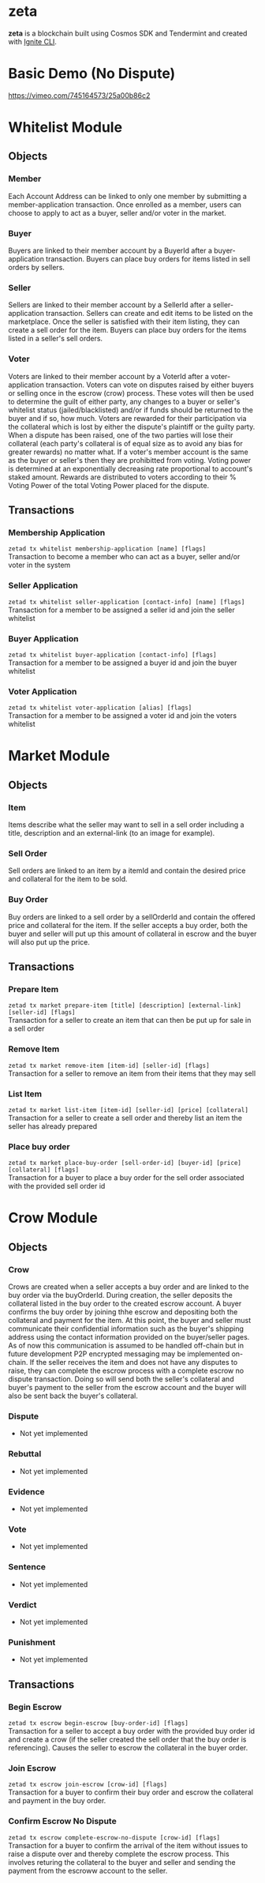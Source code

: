 # zeta
**zeta** is a blockchain built using Cosmos SDK and Tendermint and created with [Ignite CLI](https://ignite.com/cli).

# Basic Demo (No Dispute)
https://vimeo.com/745164573/25a00b86c2

# Whitelist Module
## Objects
### Member
Each Account Address can be linked to only one member by submitting a member-application transaction. Once enrolled as a member, users can choose to apply to act as a buyer, seller and/or voter in the market.   
### Buyer
Buyers are linked to their member account by a BuyerId after a buyer-application transaction. Buyers can place buy orders for items listed in sell orders by sellers. 
### Seller
Sellers are linked to their member account by a SellerId after a seller-application transaction. Sellers can create and edit items to be listed on the marketplace. Once the seller is satisfied with their item listing, they can create a sell order for the item. Buyers can place buy orders for the items listed in a seller's sell orders.
### Voter
Voters are linked to their member account by a VoterId after a voter-application transaction. Voters can vote on disputes raised by either buyers or selling once in the escrow (crow) process. These votes will then be used to determine the guilt of either party, any changes to a buyer or seller's whitelist status (jailed/blacklisted) and/or if funds should be returned to the buyer and if so, how much. Voters are rewarded for their participation via the collateral which is lost by either the dispute's plaintiff or the guilty party. When a dispute has been raised, one of the two parties will lose their collateral (each party's collateral is of equal size as to avoid any bias for greater rewards) no matter what. If a voter's member account is the same as the buyer or seller's then they are prohibitted from voting. Voting power is determined at an exponentially decreasing rate proportional to account's staked amount. Rewards are distributed to voters according to their % Voting Power of the total Voting Power placed for the dispute. 
## Transactions
### Membership Application
`zetad tx whitelist membership-application [name] [flags]`  
Transaction to become a member who can act as a buyer, seller and/or voter in the system
### Seller Application
`zetad tx whitelist seller-application [contact-info] [name] [flags]`  
Transaction for a member to be assigned a seller id and join the seller whitelist
### Buyer Application
`zetad tx whitelist buyer-application [contact-info] [flags]`  
Transaction for a member to be assigned a buyer id and join the buyer whitelist
### Voter Application
`zetad tx whitelist voter-application [alias] [flags]`  
Transaction for a member to be assigned a voter id and join the voters whitelist


# Market Module
## Objects
### Item
Items describe what the seller may want to sell in a sell order including a title, description and an external-link (to an image for example).

### Sell Order
Sell orders are linked to an item by a itemId and contain the desired price and collateral for the item to be sold. 

### Buy Order
Buy orders are linked to a sell order by a sellOrderId and contain the offered price and collateral for the item. If the seller accepts a buy order, both the buyer and seller will put up this amount of collateral in escrow and the buyer will also put up the price.

## Transactions
### Prepare Item
`zetad tx market prepare-item [title] [description] [external-link] [seller-id] [flags]`  
Transaction for a seller to create an item that can then be put up for sale in a sell order
### Remove Item
`zetad tx market remove-item [item-id] [seller-id] [flags]`  
Transaction for a seller to remove an item from their items that they may sell
### List Item
`zetad tx market list-item [item-id] [seller-id] [price] [collateral]`  
Transaction for a seller to create a sell order and thereby list an item the seller has already prepared
### Place buy order
`zetad tx market place-buy-order [sell-order-id] [buyer-id] [price] [collateral] [flags]`  
Transaction for a buyer to place a buy order for the sell order associated with the provided sell order id
 
# Crow Module
## Objects
### Crow 
Crows are created when a seller accepts a buy order and are linked to the buy order via the buyOrderId. During creation, the seller deposits the collateral listed in the buy order to the created escrow account. A buyer confirms the buy order by joining thhe escrow and depositing both the collateral and payment for the item. At this point, the buyer and seller must communicate their confidential information such as the buyer's shipping address using the contact information provided on the buyer/seller pages. As of now this communication is assumed to be handled off-chain but in future development P2P encrypted messaging may be implemented on-chain. If the seller receives the item and does not have any disputes to raise, they can complete the escrow process with a complete escrow no dispute transaction. Doing so will send both the seller's collateral and buyer's payment to the seller from the escrow account and the buyer will also be sent back the buyer's collateral.  

### Dispute
- Not yet implemented
### Rebuttal
- Not yet implemented
### Evidence 
- Not yet implemented
### Vote
- Not yet implemented
### Sentence
- Not yet implemented
### Verdict
- Not yet implemented
### Punishment
- Not yet implemented

## Transactions
### Begin Escrow
`zetad tx escrow begin-escrow [buy-order-id] [flags]`  
Transaction for a seller to accept a buy order with the provided buy order id and create a crow (if the seller created the sell order that the buy order is referencing). Causes the seller to escrow the collateral in the buyer order. 
### Join Escrow
`zetad tx escrow join-escrow [crow-id] [flags]`  
Transaction for a buyer to confirm their buy order and escrow the collateral and payment in the buy order.
### Confirm Escrow No Dispute
`zetad tx escrow complete-escrow-no-dispute [crow-id] [flags]`  
Transaction for a buyer to confirm the arrival of the item without issues to raise a dispute over and thereby complete the escrow process. This involves returing the collateral to the buyer and seller and sending the payment from the escroww account to the seller.
